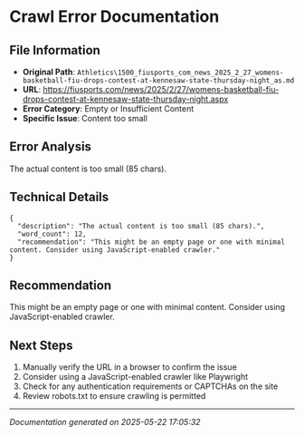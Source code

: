 # Crawl Error Documentation

## File Information
- **Original Path**: `Athletics\1500_fiusports_com_news_2025_2_27_womens-basketball-fiu-drops-contest-at-kennesaw-state-thursday-night_as.md`
- **URL**: https://fiusports.com/news/2025/2/27/womens-basketball-fiu-drops-contest-at-kennesaw-state-thursday-night.aspx
- **Error Category**: Empty or Insufficient Content
- **Specific Issue**: Content too small

## Error Analysis
The actual content is too small (85 chars).

## Technical Details
```
{
  "description": "The actual content is too small (85 chars).",
  "word_count": 12,
  "recommendation": "This might be an empty page or one with minimal content. Consider using JavaScript-enabled crawler."
}
```

## Recommendation
This might be an empty page or one with minimal content. Consider using JavaScript-enabled crawler.

## Next Steps
1. Manually verify the URL in a browser to confirm the issue
2. Consider using a JavaScript-enabled crawler like Playwright
3. Check for any authentication requirements or CAPTCHAs on the site
4. Review robots.txt to ensure crawling is permitted

---
*Documentation generated on 2025-05-22 17:05:32*
